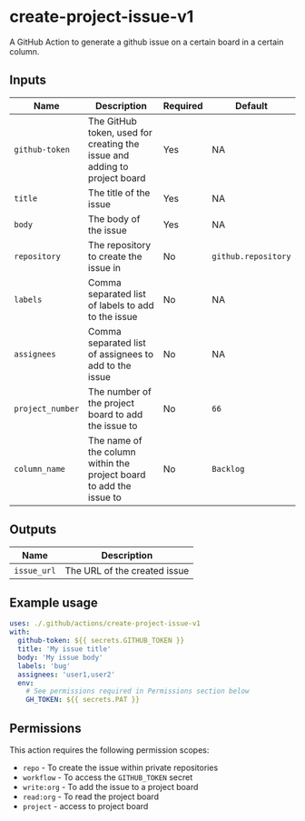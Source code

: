 # create-project-issue-v1

A GitHub Action to generate a github issue on a certain board in a certain column.

## Inputs

| Name             | Description                                                               | Required | Default             |
| ---------------- | ------------------------------------------------------------------------- | -------- | ------------------- |
| `github-token`   | The GitHub token, used for creating the issue and adding to project board | Yes      | NA                  |
| `title`          | The title of the issue                                                    | Yes      | NA                  |
| `body`           | The body of the issue                                                     | Yes      | NA                  |
| `repository`     | The repository to create the issue in                                     | No       | `github.repository` |
| `labels`         | Comma separated list of labels to add to the issue                        | No       | NA                  |
| `assignees`      | Comma separated list of assignees to add to the issue                     | No       | NA                  |
| `project_number` | The number of the project board to add the issue to                       | No       | `66`                |
| `column_name`    | The name of the column within the project board to add the issue to       | No       | `Backlog`           |

## Outputs

| Name        | Description                  |
| ----------- | ---------------------------- |
| `issue_url` | The URL of the created issue |

## Example usage

```yaml
uses: ./.github/actions/create-project-issue-v1
with:
  github-token: ${{ secrets.GITHUB_TOKEN }}
  title: 'My issue title'
  body: 'My issue body'
  labels: 'bug'
  assignees: 'user1,user2'
  env:
    # See permissions required in Permissions section below
    GH_TOKEN: ${{ secrets.PAT }}
```

## Permissions

This action requires the following permission scopes:

- `repo` - To create the issue within private repositories
- `workflow` - To access the `GITHUB_TOKEN` secret
- `write:org` - To add the issue to a project board
- `read:org` - To read the project board
- `project` - access to project board

